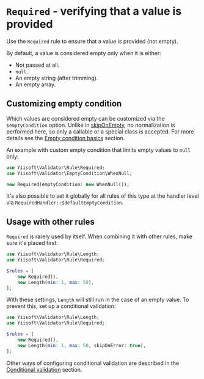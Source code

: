 # `Required` - verifying that a value is provided

Use the `Required` rule to ensure that a value is provided (not empty).

By default, a value is considered empty only when it is either:

- Not passed at all.
- `null`.
- An empty string (after trimming).
- An empty array.

## Customizing empty condition

Which values are considered empty can be customized via the `$emptyCondition` option. Unlike in [skipOnEmpty],
no normalization is performed here, so only a callable or a special class is accepted. For more details see
the [Empty condition basics] section.

An example with custom empty condition that limits empty values to `null` only:

```php
use Yiisoft\Validator\Rule\Required;
use Yiisoft\Validator\EmptyCondition\WhenNull;

new Required(emptyCondition: new WhenNull());
```

It's also possible to set it globally for all rules of this type at the handler level via 
`RequiredHandler::$defaultEmptyCondition`.

## Usage with other rules

`Required` is rarely used by itself. When combining it with other rules, make sure it's placed first:

```php
use Yiisoft\Validator\Rule\Length;
use Yiisoft\Validator\Rule\Required;

$rules = [
    new Required(),
    new Length(min: 1, max: 50),
];
```

With these settings, `Length` will still run in the case of an empty value. To prevent this, set up a conditional
validation:

```php
use Yiisoft\Validator\Rule\Length;
use Yiisoft\Validator\Rule\Required;

$rules = [
    new Required(),
    new Length(min: 1, max: 50, skipOnError: true),
];
```

Other ways of configuring conditional validation are described in the [Conditional validation] section.

[skipOnEmpty]: conditional-validation.md#skiponempty---skipping-a-rule-if-the-validated-value-is-empty
[Empty condition basics]: conditional-validation.md#empty-condition-basics
[Conditional validation]: conditional-validation.md

